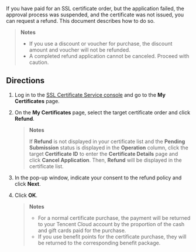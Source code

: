 If you have paid for an SSL certificate order, but the application failed, the approval process was suspended, and the certificate was not issued, you can request a refund. This document describes how to do so.

> **Notes**
> 
> - If you use a discount or voucher for purchase, the discount amount and voucher will not be refunded.
> - A completed refund application cannot be canceled. Proceed with caution.


## Directions
1. Log in to the [SSL Certificate Service console](https://console.cloud.tencent.com/ssl) and go to the **My Certificates** page.

2. On the **My Certificates** page, select the target certificate order and click **Refund**.
   

   > **Notes**
   > 
   > If **Refund** is not displayed in your certificate list and the **Pending Submission** status is displayed in the **Operation** column, click the target **Certificate ID** to enter the **Certificate Details** page and click **Cancel Application**. Then, **Refund** will be displayed in the certificate list.
   > 


3. In the pop-up window, indicate your consent to the refund policy and click **Next**.

4. Click **OK**.
   

   > **Notes**
   > 
   >   - For a normal certificate purchase, the payment will be returned to your Tencent Cloud account by the proportion of the cash and gift cards paid for the purchase.
   >   - If you use benefit points for the certificate purchase, they will be returned to the corresponding benefit package.



